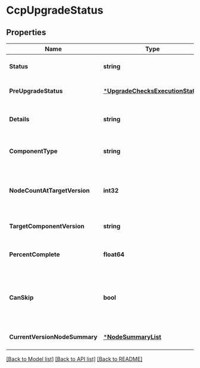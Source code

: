 # CcpUpgradeStatus

## Properties
Name | Type | Description | Notes
------------ | ------------- | ------------- | -------------
**Status** | **string** | Upgrade status of component | [optional] [default to null]
**PreUpgradeStatus** | [***UpgradeChecksExecutionStatus**](UpgradeChecksExecutionStatus.md) |  | [optional] [default to null]
**Details** | **string** | Details about the upgrade status | [optional] [default to null]
**ComponentType** | **string** | Component type for the upgrade status | [optional] [default to null]
**NodeCountAtTargetVersion** | **int32** | Number of nodes of the type and at the component version | [optional] [default to null]
**TargetComponentVersion** | **string** | Target component version | [optional] [default to null]
**PercentComplete** | **float64** | Indicator of upgrade progress in percentage | [optional] [default to null]
**CanSkip** | **bool** | Can the upgrade of the remaining units in this component be skipped | [optional] [default to null]
**CurrentVersionNodeSummary** | [***NodeSummaryList**](NodeSummaryList.md) |  | [optional] [default to null]

[[Back to Model list]](../README.md#documentation-for-models) [[Back to API list]](../README.md#documentation-for-api-endpoints) [[Back to README]](../README.md)

